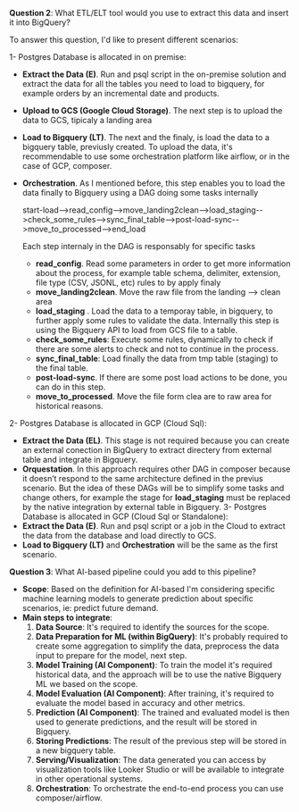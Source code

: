 **Question 2**: What ETL/ELT tool would you use to extract this data and insert it into BigQuery? 

To answer this question, I'd like to present different scenarios:

1- Postgres Database is allocated in on premise:
   - **Extract the Data (E)**. Run and psql script in the on-premise solution and extract the data for all the tables you need to load to bigquery, for example orders by an incremental date and products.
   - **Upload to GCS (Google Cloud Storage)**. The next step is to upload the data to GCS, tipicaly a landing area
   - **Load to Bigquery (LT)**. The next and the finaly, is load the data to a bigquery table, previusly created. To upload the data, it's recommendable to use some orchestration platform like airflow, or in the case of GCP, composer.
   - **Orchestration**. As I mentioned before, this step enables you to load the data finally to Bigquery using a DAG doing some tasks internally  

        start-load-->read_config-->move_landing2clean-->load_staging-->check_some_rules-->sync_final_table-->post-load-sync-->move_to_processed-->end_load
 
        Each step internaly in the DAG is responsably for specific tasks

        - **read_config**. Read some parameters in order to get more information about the process, for example table schema, delimiter, extension, file type (CSV, JSONL, etc) rules to by apply finaly
        - **move_landing2clean**. Move the raw file from the landing --> clean area
        - **load_staging** . Load the data to a temporay table, in bigquery, to further apply some rules to validate the data. Internally this step is using the Bigquery API to load from GCS file to a table.
        - **check_some_rules**: Execute some rules, dynamically to check if there are some alerts to check and not to continue in the process.
        - **sync_final_table**:  Load finally the data from tmp table (staging) to the final table.
        - **post-load-sync**. If there are some post load actions to be done, you can do in this step.
        - **move_to_processed**. Move the file form clea are to raw area for historical reasons.

2- Postgres Database is allocated in GCP (Cloud Sql):
   - **Extract the Data (EL)**. This stage is not required because you can create an external conection in BigQuery to extract directery from external table and integrate in Bigquery.
   - **Orquestation**. In this approach requires other DAG in composer because it doesn’t respond to the same architecture defined in the previus scenario. But the idea of these DAGs will be to simplify some tasks and change others, for example the stage for **load_staging** must be replaced by the native integration by external table in Bigquery.
3- Postgres Database is allocated in GCP (Cloud Sql or Standalone):    
   - **Extract the Data (E)**. Run and psql script or a job in the Cloud to extract the data from the database and load directly to GCS.
   - **Load to Bigquery (LT)** and **Orchestration** will be the same as the first scenario.

**Question 3**: What AI-based pipeline could you add to this pipeline? 
   - **Scope**: Based on the definition for AI-based I'm considering specific machine learning models to generate prediction about specific scenarios, ie: predict future demand.
   - **Main steps to integrate**:   
     1. **Data Source**: It's required to identify the sources for the scope.
     2. **Data Preparation for ML (within BigQuery)**: It's probably required to create some aggregation to simplify the data, preprocess the data input to prepare for the model, next step. 
     3. **Model Training (AI Component)**: To train the model it's required historical data, and the approach will be to use the native Bigquery ML we based on the scope.
     4. **Model Evaluation (AI Component)**: After training, it's required to evaluate the model based in accuracy and other metrics.
     5. **Prediction (AI Component)**: The trained and evaluated model is then used to generate predictions, and the result will be stored in Bigquery.
     6. **Storing Predictions**: The result of the previous step will be stored in a new bigquery table.
     7. **Serving/Visualization**: The data generated you can access by visualization tools like Looker Studio or will be available to integrate in other operational systems.
     8. **Orchestration**: To orchestrate the end-to-end process you can use composer/airflow.
